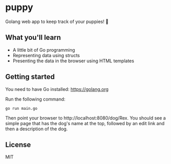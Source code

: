 # puppy

Golang web app to keep track of your puppies! 🐶

## What you'll learn

- A little bit of Go programming
- Representing data using structs
- Presenting the data in the browser using HTML templates

## Getting started

You need to have Go installed: https://golang.org

Run the following command:

```shell
go run main.go
```

Then point your browser to http://localhost:8080/dog/Rex. You should see a simple
page that has the dog's name at the top, followed by an edit link and then a
description of the dog.

## License

MIT
